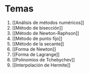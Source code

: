 
# Temas

1. [[Análisis de métodos numéricos]]
2. [[Método de bisección]]
3. [[Método de Newton-Raphson]]
4. [[Método de punto fijo]]
5. [[Método de la secante]]
6. [[Forma de Newton]]
7. [[Forma de Lagrange]]
8. [[Polinomios de Tchebychev]]
9. [[Interpolación de Hermite]]